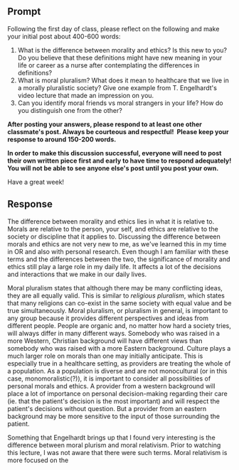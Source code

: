 ## Prompt 
Following the first day of class, please reflect on the following and make your initial post about 400-600 words:

1. What is the difference between morality and ethics? Is this new to you? Do you believe that these definitions might have new meaning in your life or career as a nurse after contemplating the differences in definitions?
2. What is moral pluralism? What does it mean to healthcare that we live in a morally pluralistic society? Give one example from T. Engelhardt's video lecture that made an impression on you. 
2. Can you identify moral friends vs moral strangers in your life? How do you distinguish one from the other?

**After posting your answers, please respond to at least one other classmate's post. Always be courteous and respectful!  Please keep your response to around 150-200 words.**

**In order to make this discussion successful, everyone will need to post their own written piece first and early to have time to respond adequately! You will not be able to see anyone else's post until you post your own.**

Have a great week!
## Response
The difference between morality and ethics lies in what it is relative to. Morals are relative to the person, your self, and ethics are relative to the society or discipline that it applies to. Discussing the difference between morals and ethics are not very new to me, as we've learned this in my time in OR and also with personal research. Even though I am familiar with these terms and the differences between the two, the significance of morality and ethics still play a large role in my daily life. It affects a lot of the decisions and interactions that we make in our daily lives. 

Moral pluralism states that although there may be many conflicting ideas, they are all equally valid. This is similar to *religious pluralism*, which states that many religions can co-exist in the same society with equal value and be true simultaneously. Moral pluralism, or pluralism in general, is important to any group because it provides different perspectives and ideas from different people. People are organic and, no matter how hard a society tries, will always differ in many different ways. 
Somebody who was raised in a more Western, Christian background will have different views than somebody who was raised with a more Eastern background. Culture plays a much larger role on morals than one may initially anticipate. 
This is especially true in a healthcare setting, as providers are treating the whole of a population. As a population is diverse and are not monocultural (or in this case, monomoralistic(?)), it is important to consider all possibilities of personal morals and ethics. A provider from a western background will place a lot of importance on personal decision-making regarding their care (ie. that the patient's decision is the most important) and will respect the patient's decisions without question. But a provider from an eastern background may be more sensitive to the input of those surrounding the patient. 

Something that Engelhardt brings up that I found very interesting is the difference between moral plurism and moral relativism. Prior to watching this lecture, I was not aware that there were such terms. Moral relativism is more focused on the